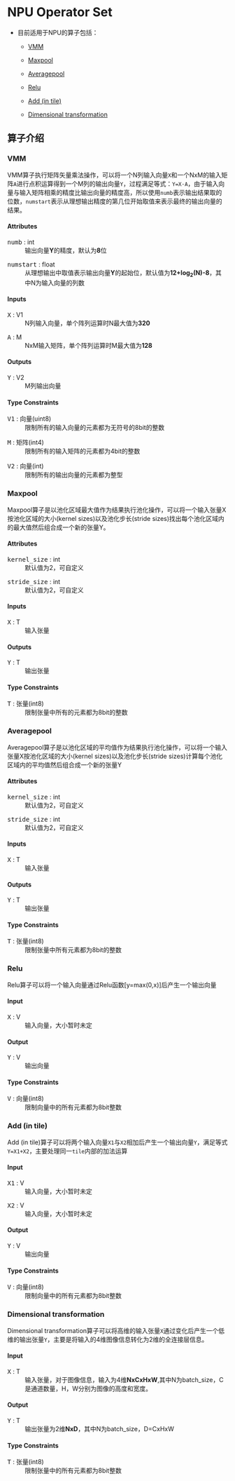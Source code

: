 # NPU Operator Set

* 目前适用于NPU的算子包括：
  
  * <a href="#VMM">VMM</a>
  * <a href="#Maxpool">Maxpool</a>
  
  * <a href="#Averagepool">Averagepool</a>
  * <a href="#Relu">Relu</a>
  
  * <a href="#Add (in tile)">Add (in tile)</a>
  * <a href="#Dimensional transformation">Dimensional transformation</a>



## 算子介绍
### <a name="VMM">**VMM**</a>

  VMM算子执行矩阵矢量乘法操作，可以将一个N列输入向量`X`和一个NxM的输入矩阵`A`进行点积运算得到一个M列的输出向量`Y`，过程满足等式：`Y=X·A`，由于输入向量与输入矩阵相乘的精度比输出向量的精度高，所以使用`numb`表示输出结果取的位数，`numstart`表示从理想输出精度的第几位开始取值来表示最终的输出向量的结果。

#### Attributes

<dl>
<dt><tt>numb</tt> : int</dt>
<dd>输出向量<b>Y</b>的精度，默认为<B>8</B>位</dd>
</dl>

<dl>
<dt><tt>numstart</tt> : float</dt>
<dd>从理想输出中取值表示输出向量<b>Y</b>的起始位，默认值为<b>12+log<sub>2</sub>(N)-8</b>，其中N为输入向量的列数</dd>
</dl>


#### Inputs

<dl>
<dt><tt>X</tt> : V1</dt>
<dd>N列输入向量，单个阵列运算时N最大值为<B>320</B></dd>
</dl>

<dl>
<dt><tt>A</tt> : M</dt>
<dd>NxM输入矩阵，单个阵列运算时M最大值为<B>128</B></dd>
</dl>



#### Outputs

<dl>
<dt><tt>Y</tt> : V2</dt>
<dd>M列输出向量</dd>
</dl>



#### Type Constraints

<dl>
<dt><tt>V1</tt> : 向量(uint8)</dt>
<dd>限制所有的输入向量的元素都为无符号的8bit的整数</dd>
</dl>

<dl>
<dt><tt>M</tt> : 矩阵(int4)</dt>
<dd>限制所有的输入矩阵的元素都为4bit的整数</dd>
</dl>
<dl>
<dt><tt>V2</tt> : 向量(int)</dt>
<dd>限制所有的输出向量的元素都为整型</dd>
</dl>




### <a name="Maxpool"></a><a name="Maxpool">**Maxpool**</a>

Maxpool算子是以池化区域最大值作为结果执行池化操作，可以将一个输入张量X按池化区域的大小(kernel sizes)以及池化步长(stride sizes)找出每个池化区域内的最大值然后组合成一个新的张量Y。

#### Attributes

<dl>
<dt><tt>kernel_size</tt> : int</dt>
<dd>默认值为2，可自定义</dd>
</dl>

<dl>
<dt><tt>stride_size</tt> : int</dt>
<dd>默认值为2，可自定义</dd>
</dl>


#### Inputs

<dl>
<dt><tt>X</tt> : T</dt>
<dd>输入张量</dd>
</dl>


#### Outputs

<dl>
<dt><tt>Y</tt> : T</dt>
<dd>输出张量</dd>
</dl>


#### Type Constraints

<dl>
<dt><tt>T</tt> : 张量(int8)</dt>
<dd>限制张量中所有的元素都为8bit的整数</dd>
</dl>




### <a name="Averagepool"></a><a name="Averagepool">**Averagepool**</a>

Averagepool算子是以池化区域的平均值作为结果执行池化操作，可以将一个输入张量X按池化区域的大小(kernel sizes)以及池化步长(stride sizes)计算每个池化区域内的平均值然后组合成一个新的张量Y

#### Attributes

<dl>
<dt><tt>kernel_size</tt> : int</dt>
<dd>默认值为2，可自定义</dd>
</dl>

<dl>
<dt><tt>stride_size</tt> : int</dt>
<dd>默认值为2，可自定义</dd>
</dl>


#### Inputs

<dl>
<dt><tt>X</tt> : T</dt>
<dd>输入张量</dd>
</dl>


#### Outputs

<dl>
<dt><tt>Y</tt> : T</dt>
<dd>输出张量</dd>
</dl>


#### Type Constraints

<dl>
<dt><tt>T</tt> : 张量(int8)</dt>
<dd>限制张量中所有元素都为8bit的整数</dd>
</dl>




### <a name="Relu"></a><a name="Relu">**Relu**</a>

Relu算子可以将一个输入向量通过Relu函数[y=max(0,x)]后产生一个输出向量



#### Input

<dl>
<dt><tt>X</tt> : V</dt>
<dd>输入向量，大小暂时未定</dd>
</dl>



#### Output

<dl>
<dt><tt>Y</tt> : V</dt>
<dd>输出向量</dd>
</dl>


#### Type Constraints

<dl>
<dt><tt>V</tt> : 向量(int8)</dt>
<dd>限制向量中的所有元素都为8bit整数</dd>
</dl>




### <a name="Add (in tile)"></a><a name="Add (in tile)">**Add (in tile)**</a>

Add (in tile)算子可以将两个输入向量`X1`与`X2`相加后产生一个输出向量`Y`，满足等式`Y=X1+X2`，主要处理同一`tile`内部的加法运算



#### Input

<dl>
<dt><tt>X1</tt> : V</dt>
<dd>输入向量，大小暂时未定</dd>
</dl>

<dl>
<dt><tt>X2</tt> : V</dt>
<dd>输入向量，大小暂时未定</dd>
</dl>


#### Output

<dl>
<dt><tt>Y</tt> : V</dt>
<dd>输出向量</dd>
</dl>



#### Type Constraints

<dl>
<dt><tt>V</tt> : 向量(int8)</dt>
<dd>限制向量中的所有元素都为8bit整数</dd>
</dl>




### <a name=" Dimensional transformation"></a><a name="Dimensional transformation">**Dimensional transformation**</a>

Dimensional transformation算子可以将高维的输入张量`X`通过变化后产生一个低维的输出张量`Y`，主要是将输入的4维图像信息转化为2维的全连接层信息。



#### Input

<dl>
<dt><tt>X</tt> : T</dt>
<dd>输入张量，对于图像信息，输入为4维<b>NxCxHxW</b>,其中N为batch_size，C是通道数量，H，W分别为图像的高度和宽度。</dd>
</dl>



#### Output

<dl>
<dt><tt>Y</tt> : T</dt>
<dd>输出张量为2维<B>NxD</B>，其中N为batch_size，D=CxHxW</dd>
</dl>



#### Type Constraints

<dl>
<dt><tt>T</tt> : 张量(int8)</dt>
<dd>限制张量中的所有元素都为8bit整数</dd>
</dl>




